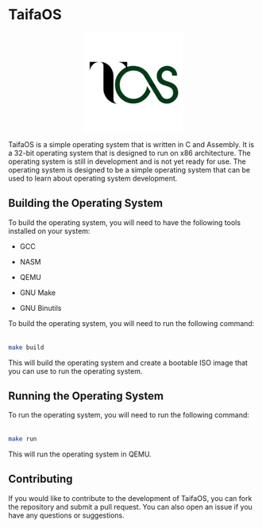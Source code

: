 # TaifaOS

<p align="center">
  <img src="icon/icon_round.png" alt="TaifaOS Icon" width="200" height="200">
</p>

TaifaOS is a simple operating system that is written in C and Assembly. It is a 32-bit operating system that is designed to run on x86 architecture. The operating system is still in development and is not yet ready for use. The operating system is designed to be a simple operating system that can be used to learn about operating system development.



## Building the Operating System

To build the operating system, you will need to have the following tools installed on your system:

- GCC

- NASM

- QEMU

- GNU Make

- GNU Binutils


To build the operating system, you will need to run the following command:

```bash

make build

```

This will build the operating system and create a bootable ISO image that you can use to run the operating system.


## Running the Operating System

To run the operating system, you will need to run the following command:

```bash

make run

```


This will run the operating system in QEMU.


## Contributing

If you would like to contribute to the development of TaifaOS, you can fork the repository and submit a pull request. You can also open an issue if you have any questions or suggestions.

